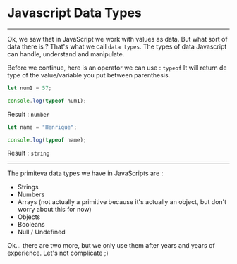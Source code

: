# Javascript Data Types

---

Ok, we saw that in JavaScript we work with values as data. But what sort of data there is ? That's what we call `data types`. The types of data Javascript can handle, understand and manipulate.

Before we continue, here is an operator we can use : `typeof`
It will return de type of the value/variable you put between parenthesis.

```js
let num1 = 57;

console.log(typeof num1);
```

Result : `number`

```js
let name = "Henrique";

console.log(typeof name);
```

Result : `string`

---

The primiteva data types we have in JavaScripts are :

- Strings
- Numbers
- Arrays (not actually a primitive because it's actually an object, but don't worry about this for now)
- Objects
- Booleans
- Null / Undefined

Ok... there are two more, but we only use them after years and years of experience. Let's not complicate ;)
